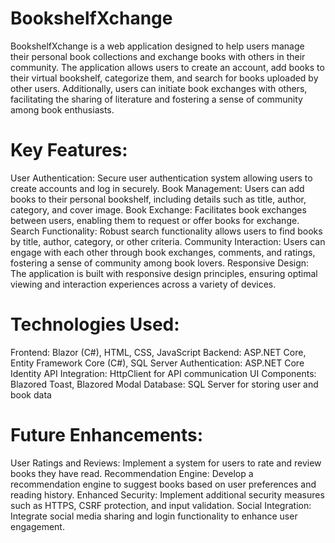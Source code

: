 # BookshelfXchange

BookshelfXchange is a web application designed to help users manage their personal book collections and exchange books with others in their community. The application allows users to create an account, add books to their virtual bookshelf, categorize them, and search for books uploaded by other users. Additionally, users can initiate book exchanges with others, facilitating the sharing of literature and fostering a sense of community among book enthusiasts.

# Key Features:
User Authentication: Secure user authentication system allowing users to create accounts and log in securely.
Book Management: Users can add books to their personal bookshelf, including details such as title, author, category, and cover image.
Book Exchange: Facilitates book exchanges between users, enabling them to request or offer books for exchange.
Search Functionality: Robust search functionality allows users to find books by title, author, category, or other criteria.
Community Interaction: Users can engage with each other through book exchanges, comments, and ratings, fostering a sense of community among book lovers.
Responsive Design: The application is built with responsive design principles, ensuring optimal viewing and interaction experiences across a variety of devices.

# Technologies Used:
Frontend: Blazor (C#), HTML, CSS, JavaScript
Backend: ASP.NET Core, Entity Framework Core (C#), SQL Server
Authentication: ASP.NET Core Identity
API Integration: HttpClient for API communication
UI Components: Blazored Toast, Blazored Modal
Database: SQL Server for storing user and book data

# Future Enhancements:
User Ratings and Reviews: Implement a system for users to rate and review books they have read.
Recommendation Engine: Develop a recommendation engine to suggest books based on user preferences and reading history.
Enhanced Security: Implement additional security measures such as HTTPS, CSRF protection, and input validation.
Social Integration: Integrate social media sharing and login functionality to enhance user engagement.

